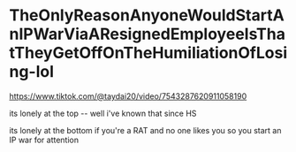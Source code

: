 # TheOnlyReasonAnyoneWouldStartAnIPWarViaAResignedEmployeeIsThatTheyGetOffOnTheHumiliationOfLosing-lol

https://www.tiktok.com/@taydai20/video/7543287620911058190

its lonely at the top -- well i've known that since HS

its lonely at the bottom if you're a RAT and no one likes you so you start an IP war for attention
